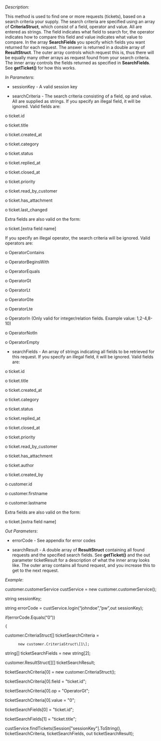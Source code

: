 <properties date="2016-06-24"
SortOrder="116"
/>

*Description*:

This method is used to find one or more requests (tickets), based on a search criteria  your supply. The search criteria are specified using an array of **CriteriaStruct**, which consist of a field, operator and value. All are entered as strings. The field indicates what field to search for, the operator indicates how to compare this field and value indicates what value to compare. In the array **SearchFields** you specify which fields you want returned for each request. The answer is returned in a double array of **ResultStruct**. The outer array controls which request this is, thus there will be equally many other arrays as request found from your search criteria. The inner array controls the fields returned as specified in **SearchFields**. See **getTicket()** for how this works.

 

*In Parameters*:

* sessionKey            - A valid session key

* searchCriteria        - The search criteria consisting of a field, op and value. All are supplied as strings. If you specify an illegal field, it will be ignored. Valid fields are:

o   ticket.id

o   ticket.title

o   ticket.created\_at

o   ticket.category

o   ticket.status

o   ticket.replied\_at

o   ticket.closed\_at

o   ticket.priority

o   ticket.read\_by\_customer

o   ticket.has\_attachment

o   ticket.last\_changed

 

Extra fields are also valid on the form:

o   ticket.\[extra field name\]

 

If you specify an illegal operator, the search criteria will be ignored. Valid operators are:

o   OperatorContains

o   OperatorBeginsWith

o   OperatorEquals

o   OperatorGt

o   OperatorLt

o   OperatorGte

o   OperatorLte

o   OperatorIn (Only valid for integer/relation fields. Example value: 1,2-4,8-10)

o   OperatorNotIn

o   OperatorEmpty

* searchFields          - An array of strings indicating all fields to be retrieved for this request. If you specify an illegal field, it will be ignored. Valid fields are:

o   ticket.id

o   ticket.title

o   ticket.created\_at

o   ticket.category

o   ticket.status

o   ticket.replied\_at

o   ticket.closed\_at

o   ticket.priority

o   ticket.read\_by\_customer

o   ticket.has\_attachment

o   ticket.author

o   ticket.created\_by

o   customer.id

o   customer.firstname

o   customer.lastname

 

Extra fields are also valid on the form:

o   ticket.\[extra field name\]

 

 

*Out Parameters*:

* errorCode  - See appendix for error codes

* searchResult          - A double array of **ResultStruct** containing all found requests and the specified search fields. See **getTicket()** and the out parameter ticketResult for a description of what the inner array looks like. The outer array contains all found request, and you increase this to get to the next request.

 

*Example*:

customer.customerService custService = new customer.customerService();

string sessionKey;

string errorCode = custService.login(“johndoe”,”pw”,out sessionKey);

if(errorCode.Equals(“0”))

    {

customer.CriteriaStruct\[\] ticketSearchCriteria = 

          new customer.CriteriaStruct\[1\];

string\[\] ticketSearchFields = new string\[2\];

customer.ResultStruct\[\]\[\] ticketSearchResult;

ticketSearchCriteria\[0\] = new customer.CriteriaStruct();

ticketSearchCriteria\[0\].field = "ticket.id";

ticketSearchCriteria\[0\].op = "OperatorGt";

ticketSearchCriteria\[0\].value = "0";

 

ticketSearchFields\[0\] = "ticket.id";

ticketSearchFields\[1\] = "ticket.title";

 

 

custService.findTickets(Session\["sessionKey"\].ToString(), ticketSearchCriteria, ticketSearchFields, out ticketSearchResult);
